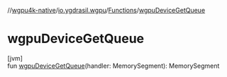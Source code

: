 //[wgpu4k-native](../../../index.md)/[io.ygdrasil.wgpu](../index.md)/[Functions](index.md)/[wgpuDeviceGetQueue](wgpu-device-get-queue.md)

# wgpuDeviceGetQueue

[jvm]\
fun [wgpuDeviceGetQueue](wgpu-device-get-queue.md)(handler: MemorySegment): MemorySegment